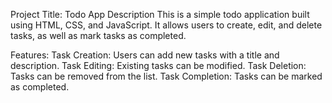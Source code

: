 Project Title: Todo App
Description
This is a simple todo application built using HTML, CSS, and JavaScript. It allows users to create, edit, and delete tasks, as well as mark tasks as completed.

Features:
Task Creation: Users can add new tasks with a title and description.
Task Editing: Existing tasks can be modified.
Task Deletion: Tasks can be removed from the list.
Task Completion: Tasks can be marked as completed.
